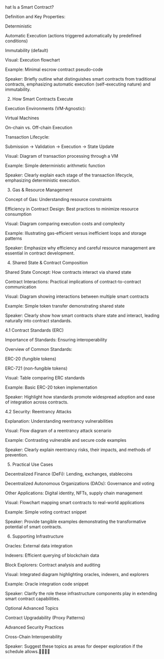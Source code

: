 hat Is a Smart Contract?

Definition and Key Properties:

Deterministic

Automatic Execution (actions triggered automatically by predefined conditions)

Immutability (default)

Visual: Execution flowchart

Example: Minimal escrow contract pseudo-code

Speaker: Briefly outline what distinguishes smart contracts from traditional contracts, emphasizing automatic execution (self-executing nature) and immutability.

2. How Smart Contracts Execute

Execution Environments (VM-Agnostic):

Virtual Machines

On-chain vs. Off-chain Execution

Transaction Lifecycle:

Submission → Validation → Execution → State Update

Visual: Diagram of transaction processing through a VM

Example: Simple deterministic arithmetic function

Speaker: Clearly explain each stage of the transaction lifecycle, emphasizing deterministic execution.

3. Gas & Resource Management

Concept of Gas: Understanding resource constraints

Efficiency in Contract Design: Best practices to minimize resource consumption

Visual: Diagram comparing execution costs and complexity

Example: Illustrating gas-efficient versus inefficient loops and storage patterns

Speaker: Emphasize why efficiency and careful resource management are essential in contract development.

4. Shared State & Contract Composition

Shared State Concept: How contracts interact via shared state

Contract Interactions: Practical implications of contract-to-contract communication

Visual: Diagram showing interactions between multiple smart contracts

Example: Simple token transfer demonstrating shared state

Speaker: Clearly show how smart contracts share state and interact, leading naturally into contract standards.

4.1 Contract Standards (ERC)

Importance of Standards: Ensuring interoperability

Overview of Common Standards:

ERC-20 (fungible tokens)

ERC-721 (non-fungible tokens)

Visual: Table comparing ERC standards

Example: Basic ERC-20 token implementation

Speaker: Highlight how standards promote widespread adoption and ease of integration across contracts.

4.2 Security: Reentrancy Attacks

Explanation: Understanding reentrancy vulnerabilities

Visual: Flow diagram of a reentrancy attack scenario

Example: Contrasting vulnerable and secure code examples

Speaker: Clearly explain reentrancy risks, their impacts, and methods of prevention.

5. Practical Use Cases

Decentralized Finance (DeFi): Lending, exchanges, stablecoins

Decentralized Autonomous Organizations (DAOs): Governance and voting

Other Applications: Digital identity, NFTs, supply chain management

Visual: Flowchart mapping smart contracts to real-world applications

Example: Simple voting contract snippet

Speaker: Provide tangible examples demonstrating the transformative potential of smart contracts.

6. Supporting Infrastructure

Oracles: External data integration

Indexers: Efficient querying of blockchain data

Block Explorers: Contract analysis and auditing

Visual: Integrated diagram highlighting oracles, indexers, and explorers

Example: Oracle integration code snippet

Speaker: Clarify the role these infrastructure components play in extending smart contract capabilities.

Optional Advanced Topics

Contract Upgradability (Proxy Patterns)

Advanced Security Practices

Cross-Chain Interoperability

Speaker: Suggest these topics as areas for deeper exploration if the schedule allows.